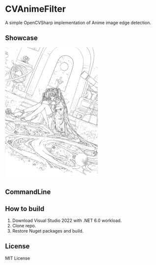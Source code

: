 # CVAnimeFilter
A simple OpenCVSharp implementation of Anime image edge detection.

## Showcase
<img src="https://github.com/MrBBBaiXue/CVAnimeFilter/raw/main/demo.jpg" width="60%">

## CommandLine

## How to build
1. Download Visual Studio 2022 with .NET 6.0 workload.
2. Clone repo.
3. Restore Nuget packages and build.

## License
MIT License
